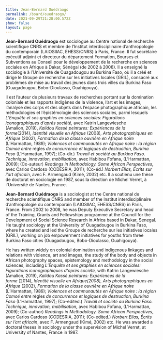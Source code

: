 ```yaml
---
title: Jean-Bernard Ouédraogo
permalink: /board/ouedraogo/
date: 2021-09-29T21:28:00.572Z
show: false
layout: page
---
```

**Jean-Bernard Ouédraogo** est sociologue au Centre national de recherche scientifique CNRS et membre de l’Institut interdisciplinaire d’anthropologie du contemporain (LAIOSIIAC, EHESS/CNRS) à Paris, France. Il fut secrétaire exécutif adjoint et directeur du département Formation, Bourses et Subventions au Conseil pour le développement de la recherche en sciences sociales en Afrique à Dakar, Sénégal (de 2002 à 2008). Il a enseigné la sociologie à l’Université de Ouagadougou au Burkina Faso, où il a créé et dirige le Groupe de recherche sur les initiatives locales (GRIL), consacré aux problèmes de mise au travail des jeunes dans trois villes du Burkina Faso (Ouagadougou, Bobo-Dioulasso, Ouahigouya). 

Il est l’auteur de plusieurs travaux de recherches portant sur la domination coloniale et les rapports indigènes de la violence, l’art et les images, l’analyse des corps et des objets dans l’espace photographique africain, les méthodologies et l’épistémologie des sciences sociales, parmi lesquels *L’Enquête et ses graphies en sciences sociales: Figurations iconographiques d'après société,* avec Katrin Langewiesche (Amalion, 2019), *Kalidou Kassé peintures: Expériences de la forme*(2014), *Identité visuelle en Afrique* (2008)*, Arts photographiques en Afrique* (2002), *Formation de la classe ouvrière en Afrique noire* (L’Harmattan, 1989); *Violences et communautés en Afrique noire : la région Comoé entre* règles *de concurrence et logiques de destruction, Burkina Faso* (L’Harmattan, 1997); (Co-dir.) *Travail et société au Burkina Faso. Technique, innovation, mobilisation*, avec Habibou Fofana, (L’Harmattan, 2009); (Co-auteur) *Readings in Methodology. Some African Perspectives*, avec Carlos Cardoso (CODESRIA, 2011); (Co-éd.) *Norbert Elias, Écrits sur l’art africain*, avec F. Armengaud (Kimé, 2002) etc. ll a soutienu une thèse de doctorat en sociologie en 1987, sous la direction de Michel Verret, à l'Université de Nantes, France.

**Jean-Bernard Ouédraogo** is a sociologist at the Centre national de recherche scientifique CNRS and member of the Institut interdisciplinaire d’anthropologie du contemporain (LAIOSIIAC, EHESS/CNRS) in Paris, France. From 2002 to 2008, he was Deputy Executive Secretary and head of the Training, Grants and Fellowships programme at the Council for the Development of Social Science Research in Africa based in Dakar, Senegal. He taught sociology at the University of Ouagadougou in Burkina Faso, where he created and led the Groupe de recherche sur les initiatives locales (GRIL), working on job empowerment initiatives for youths from three Burkina Faso cities (Ouagadougou, Bobo-Dioulasso, Ouahigouya). 

He has written widely on colonial domination and indigenous linkages and relations with violence, art and images, the study of the body and objects in African photography spaces, epistemology and methodology in the social sciences, including *L’Enquête et ses graphies en sciences sociales: Figurations iconographiques d'après société,* with Katrin Langewiesche (Amalion, 2019), *Kalidou Kassé peintures: Expériences de la forme* (2014), *Identité visuelle en Afrique(2008), Arts photographiques en Afrique* (2002), *Formation de la classe ouvrière en Afrique noire* (L’Harmattan, 1989); *Violences et communautés en Afrique noire : la région Comoé entre* règles *de concurrence et logiques de destruction, Burkina Faso* (L’Harmattan, 1997); (Co-edited.) *Travail et société au Burkina Faso. Technique, innovation, mobilisation*, avec Habibou Fofana, (L’Harmattan, 2009); (Co-author) *Readings in Methodology. Some African Perspectives*, avec Carlos Cardoso (CODESRIA, 2011); (Co-edited.) *Norbert Elias, Écrits sur l’art africain*, avec F. Armengaud (Kimé, 2002) etc. He was awarded a doctoral theses in sociology under the supervision of Michel Verret, at University of Nantes, France in 1987.